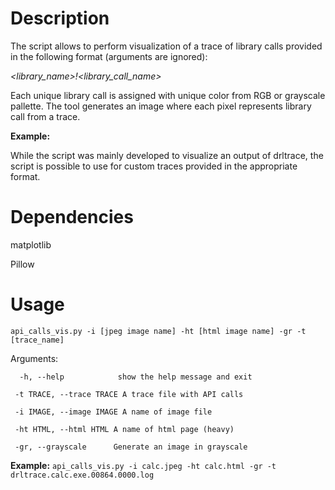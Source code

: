 # Description

The script allows to perform visualization of a trace of library calls provided in the following format 
(arguments are ignored):

*<library_name>!<library_call_name>*

Each unique library call is assigned with unique color from RGB or grayscale pallette. The tool generates an 
image where each pixel represents library call from a trace.

**Example:**

While the script was mainly developed to visualize an output of drltrace, the script is possible to use for custom traces provided in the appropriate format.

# Dependencies

matplotlib

Pillow

# Usage
```api_calls_vis.py -i [jpeg image name] -ht [html image name] -gr -t [trace_name]```

Arguments:

```  -h, --help            show the help message and exit```

```  -t TRACE, --trace TRACE A trace file with API calls ```

```  -i IMAGE, --image IMAGE A name of image file ```

```  -ht HTML, --html HTML A name of html page (heavy) ```

```  -gr, --grayscale      Generate an image in grayscale ```

**Example:** ```api_calls_vis.py -i calc.jpeg -ht calc.html -gr -t drltrace.calc.exe.00864.0000.log```
